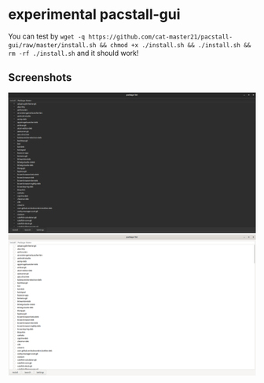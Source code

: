 # experimental pacstall-gui
 
 You can test by `wget -q https://github.com/cat-master21/pacstall-gui/raw/master/install.sh && chmod +x ./install.sh && ./install.sh && rm -rf ./install.sh`
and it should work!

## Screenshots

![Ubuntu dark theme](/images/Ubuntu-dark-theme.webp)
![Ubuntu light theme](/images/Ubuntu-light-theme.webp)
